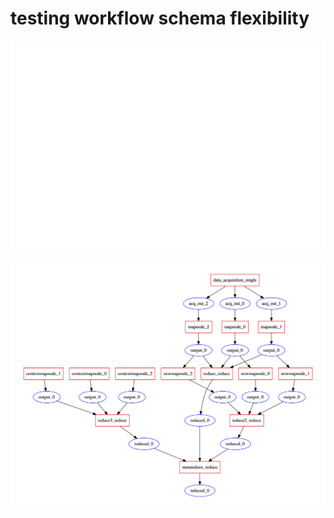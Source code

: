 # testing workflow schema flexibility

![workflow](https://raw.githubusercontent.com/recast-hep/recast-cap-demo/newjsonschema/recastcap/capdata/yamlworkflow/dummy_analysis/workflow.gif)

![workflow](https://raw.githubusercontent.com/recast-hep/recast-cap-demo/newjsonschema/recastcap/capdata/yamlworkflow/dummy_analysis/adage_workflow_instance.png)
